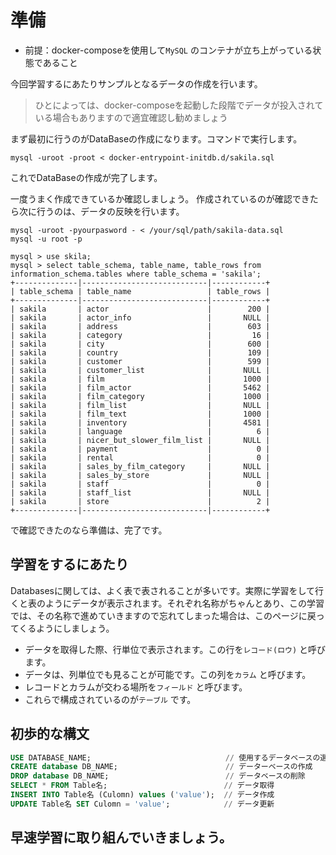# 準備

- 前提：docker-composeを使用して`MySQL` のコンテナが立ち上がっている状態であること

今回学習するにあたりサンプルとなるデータの作成を行います。
> ひとによっては、docker-composeを起動した段階でデータが投入されている場合もありますので適宜確認し勧めましょう

まず最初に行うのがDataBaseの作成になります。コマンドで実行します。
```shell
mysql -uroot -proot < docker-entrypoint-initdb.d/sakila.sql
```
これでDataBaseの作成が完了します。

一度うまく作成できているか確認しましょう。
作成されているのが確認できたら次に行うのは、データの反映を行います。

```shell
mysql -uroot -pyourpasword - < /your/sql/path/sakila-data.sql
mysql -u root -p

mysql > use skila;
mysql > select table_schema, table_name, table_rows from information_schema.tables where table_schema = 'sakila';
+--------------|----------------------------|------------+
| table_schema | table_name                 | table_rows |
+--------------|----------------------------|------------+
| sakila       | actor                      |        200 |
| sakila       | actor_info                 |       NULL |
| sakila       | address                    |        603 |
| sakila       | category                   |         16 |
| sakila       | city                       |        600 |
| sakila       | country                    |        109 |
| sakila       | customer                   |        599 |
| sakila       | customer_list              |       NULL |
| sakila       | film                       |       1000 |
| sakila       | film_actor                 |       5462 |
| sakila       | film_category              |       1000 |
| sakila       | film_list                  |       NULL |
| sakila       | film_text                  |       1000 |
| sakila       | inventory                  |       4581 |
| sakila       | language                   |          6 |
| sakila       | nicer_but_slower_film_list |       NULL |
| sakila       | payment                    |          0 |
| sakila       | rental                     |          0 |
| sakila       | sales_by_film_category     |       NULL |
| sakila       | sales_by_store             |       NULL |
| sakila       | staff                      |          0 |
| sakila       | staff_list                 |       NULL |
| sakila       | store                      |          2 |
+--------------|----------------------------|------------+
```
で確認できたのなら準備は、完了です。


## 学習をするにあたり

Databasesに関しては、よく表で表されることが多いです。実際に学習をして行くと表のようにデータが表示されます。それぞれ名称がちゃんとあり、この学習では、その名称で進めていきますので忘れてしまった場合は、このページに戻ってくるようにしましょう。


- データを取得した際、行単位で表示されます。この行を`レコード(ロウ)` と呼びます。
- データは、列単位でも見ることが可能です。この列を`カラム` と呼びます。
- レコードとカラムが交わる場所を`フィールド` と呼びます。
- これらで構成されているのが`テーブル` です。


## 初歩的な構文


```sql
USE DATABASE_NAME;                              // 使用するデータベースの選択
CREATE database DB_NAME;                        // データーベースの作成
DROP database DB_NAME;                          // データベースの削除
SELECT * FROM Table名;                          // データ取得
INSERT INTO Table名 (Culomn) values ('value');  // データ作成
UPDATE Table名 SET Culomn = 'value';            // データ更新
```



## 早速学習に取り組んでいきましょう。
